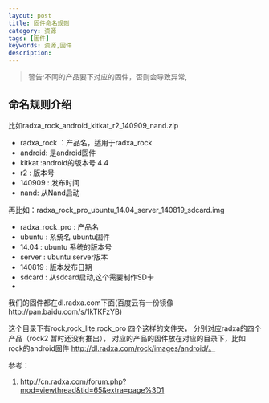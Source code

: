 ```yaml
---
layout: post
title: 固件命名规则
category: 资源
tags: [固件]
keywords: 资源,固件
description: 
---
```


>警告:不同的产品要下对应的固件，否则会导致异常,

## 命名规则介绍

比如radxa_rock_android_kitkat_r2_140909_nand.zip

- radxa_rock ：产品名，适用于radxa_rock
- android: 是android固件
- kitkat :android的版本号 4.4
- r2 : 版本号
- 140909 : 发布时间
- nand: 从Nand启动

再比如：radxa_rock_pro_ubuntu_14.04_server_140819_sdcard.img

- radxa_rock_pro : 产品名
- ubuntu : 系统名 ubuntu固件
- 14.04 : ubuntu 系统的版本号
- server : ubuntu server版本
- 140819 : 版本发布日期
- sdcard : 从sdcard启动,这个需要制作SD卡
- 
我们的固件都在dl.radxa.com下面(百度云有一份镜像http://pan.baidu.com/s/1kTKFzYB)

这个目录下有rock,rock_lite,rock_pro 四个这样的文件夹，
分别对应radxa的四个产品（rock2 暂时还没有推出），
对应的产品的固件放在对应的目录下，比如 rock的android固件 http://dl.radxa.com/rock/images/android/。

参考：

1. http://cn.radxa.com/forum.php?mod=viewthread&tid=65&extra=page%3D1